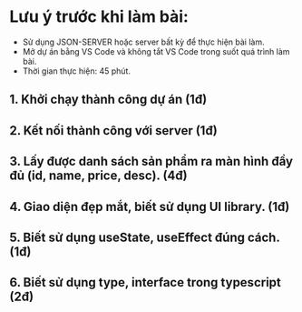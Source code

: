 # Lưu ý trước khi làm bài:

- Sử dụng JSON-SERVER hoặc server bất kỳ để thực hiện bài làm.
- Mở dự án bằng VS Code và không tắt VS Code trong suốt quá trình làm bài.
- Thời gian thực hiện: 45 phút.

## 1. Khởi chạy thành công dự án (1đ)

## 2. Kết nối thành công với server (1đ)

## 3. Lấy được danh sách sản phẩm ra màn hình đầy đủ (id, name, price, desc). (4đ)

## 4. Giao diện đẹp mắt, biết sử dụng UI library. (1đ)

## 5. Biết sử dụng useState, useEffect đúng cách. (1đ)

## 6. Biết sử dụng type, interface trong typescript (2đ)
